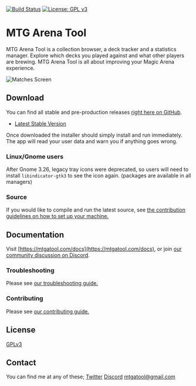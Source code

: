 [![Build Status](https://travis-ci.org/Manuel-777/MTG-Arena-Tool.svg?branch=master)](https://travis-ci.org/Manuel-777/MTG-Arena-Tool)
[![License: GPL v3](https://img.shields.io/badge/License-GPLv3-blue.svg)](https://www.gnu.org/licenses/gpl-3.0)

# MTG Arena Tool
MTG Arena Tool is a collection browser, a deck tracker and a statistics manager. Explore which decks you played against and what other players are brewing. MTG Arena Tool is all about improving your Magic Arena experience.

![Matches Screen](/Readme/screenshot_1.png)


## Download
You can find all stable and pre-production releases [right here on GitHub](https://github.com/Manuel-777/MTG-Arena-Tool/releases).
  - [Latest Stable Version](https://github.com/Manuel-777/MTG-Arena-Tool/releases/latest)

Once downloaded the installer should simply install and run immediately. The app will read your user data and warn you if anything goes wrong.

### Linux/Gnome users
After Gnome 3.26, legacy tray icons were deprecated, so users will need to install `libindicator-gtk3` to see the icon again. (packages are available in all managers)

### Source
If you would like to compile and run the latest source, see [the contribution guidelines on how to set up your machine.](./CONTRIBUTING.md#set-up-your-machine)


## Documentation
Visit [https://mtgatool.com/docs](https://mtgatool.com/docs), or join [our community discussion on Discord](https://discord.gg/K9bPkJy).

### Troubleshooting
Please see [our troubleshooting guide.](./TROUBLESHOOTING.md)

### Contributing
Please see [our contributing guide.](./CONTRIBUTING.md)


## License

[GPLv3](./LICENSE.md)

## Contact
You can find me at any of these;
[Twitter](https://twitter.com/MEtchegaray7)
[Discord](https://discord.gg/K9bPkJy)
[mtgatool@gmail.com](mailto:mtgatool@gmail.com)
